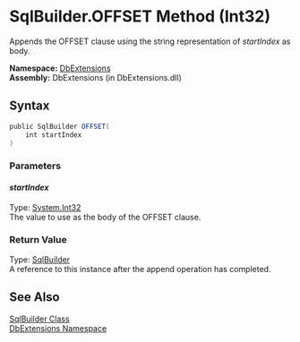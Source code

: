 SqlBuilder.OFFSET Method (Int32)
================================
Appends the OFFSET clause using the string representation of *startIndex* as body.

**Namespace:** [DbExtensions][1]  
**Assembly:** DbExtensions (in DbExtensions.dll)

Syntax
------

```csharp
public SqlBuilder OFFSET(
	int startIndex
)
```

### Parameters

#### *startIndex*
Type: [System.Int32][2]  
The value to use as the body of the OFFSET clause.

### Return Value
Type: [SqlBuilder][3]  
A reference to this instance after the append operation has completed.

See Also
--------
[SqlBuilder Class][3]  
[DbExtensions Namespace][1]  

[1]: ../README.md
[2]: http://msdn.microsoft.com/en-us/library/td2s409d
[3]: README.md